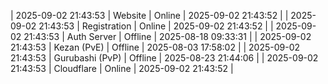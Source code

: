 | 2025-09-02 21:43:53 | Website | Online | 2025-09-02 21:43:52 |
| 2025-09-02 21:43:53 | Registration | Online | 2025-09-02 21:43:52 |
| 2025-09-02 21:43:53 | Auth Server | Offline | 2025-08-18 09:33:31 |
| 2025-09-02 21:43:53 | Kezan (PvE) | Offline | 2025-08-03 17:58:02 |
| 2025-09-02 21:43:53 | Gurubashi (PvP) | Offline | 2025-08-23 21:44:06 |
| 2025-09-02 21:43:53 | Cloudflare | Online | 2025-09-02 21:43:52 |
